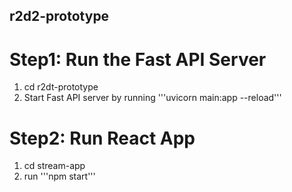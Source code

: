 ## r2d2-prototype

# Step1: Run the Fast API Server
1. cd r2dt-prototype
2. Start Fast API server by running '''uvicorn main:app --reload'''

# Step2: Run React App
1. cd stream-app
2. run '''npm start'''

